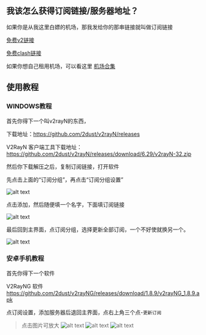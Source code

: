 ## 我该怎么获得订阅链接/服务器地址？

如果你是从我这里白嫖的机场，那我发给你的那串链接就叫做订阅链接

[免费v2链接](https://gh.api.99988866.xyz/https://raw.githubusercontent.com/aiboboxx/v2rayfree/main/v2)

[免费clash链接](https://gh.api.99988866.xyz/https://raw.githubusercontent.com/aiboboxx/clashfree/main/clash.yml)

如果你想自己租用机场，可以看这里 [机场合集](https://9.234456.xyz/abc.html)

## 使用教程

### WINDOWS教程

首先你得下一个叫v2rayN的东西，

下载地址：https://github.com/2dust/v2rayN/releases

V2RayN 客户端工具下载地址：https://github.com/2dust/v2rayN/releases/download/6.29/v2rayN-32.zip

然后你下载解压之后，复制订阅链接，打开软件

先点击上面的“订阅分组”，再点击“订阅分组设置”

![alt text](assets/v2/image.png)


点击添加，然后随便填一个名字，下面填订阅链接

![alt text](assets/v2/image-1.png)

最后回到主界面，点订阅分组，选择更新全部订阅，一个不好使就换另一个。

![alt text](assets/v2/image-2.png)

### 安卓手机教程

首先你得下一个软件

V2RayNG 软件 https://github.com/2dust/v2rayNG/releases/download/1.8.9/v2rayNG_1.8.9.apk

点订阅设置，添加服务器后退回主界面，点右上角三个点-`更新订阅`

>点击图片可放大
![alt text](assets/v2/image-3.png ':size=30%')
![alt text](assets/v2/image-4.png ':size=30%')
![alt text](assets/v2/image-5.png ':size=30%')